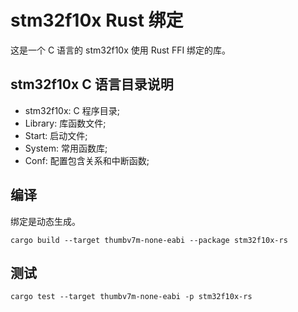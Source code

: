# stm32f10x Rust 绑定

这是一个 C 语言的 stm32f10x 使用 Rust FFI 绑定的库。

## stm32f10x C 语言目录说明

- stm32f10x: C 程序目录;
- Library: 库函数文件;
- Start: 启动文件;
- System: 常用函数库;
- Conf: 配置包含关系和中断函数;

## 编译

绑定是动态生成。

```shell
cargo build --target thumbv7m-none-eabi --package stm32f10x-rs
```

## 测试

```shell
cargo test --target thumbv7m-none-eabi -p stm32f10x-rs
```
